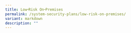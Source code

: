 ```yaml
---
title: Low᠆Risk On᠆Premises
permalink: /system-security-plans/low-risk-on-premises/
variant: markdown
description: ""
---
```

